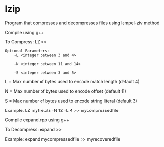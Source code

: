 # lzip

Program that compresses and decompresses files using lempel-ziv method


Compile using g++


To Compress: LZ <filename> >> <compressed filename>
  
	Optional Parameters: 
		-L <integer between 3 and 4>
                      
		-N <integer between 11 and 14>
                       
		-S <integer between 3 and 5>
    


L = Max number of bytes used to encode match length (default 4)

N = Max number of bytes used to encode offset (default 11)

S = Max number of bytes used to encode string literal (default 3)



Example: LZ myfile.xls -N 12 -L 4 >> mycompressedfile




Compile expand.cpp using g++

To Decompress: expand <compressed filename> >> <recovered filename>
  


Example: expand mycompressedfile >> myrecoveredfile
